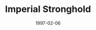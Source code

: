 ---
mission_id: strong
editorsChoice:
title: "Imperial Stronghold"
authors: 
    - "Oliver Thistlethwaite"
date: 1997-02-06
filename: "strong.zip"
description: "A renegade admiral is massing a fleet in the far reaches of the Galorndon Cluster. Intelligence has discovered he is hiring freighters to haul supplies to his fleet. One of these freighters,the Neosho, is currently docked at Triton Starport, high above the planet Yelsain. Your objective is to locate the Neosho and place a tracking device in its engine room so that the location of the fleet can be known."
cover:
levelReplaced:	SECBASE
difficulty: yes
bm:	yes
fme: no
wax: yes
three_do: no
voc: yes
gmd: no
vue: yes
lfd: yes
base: "New level from scratch" 
editors: "WDFUSE 2.00"

---